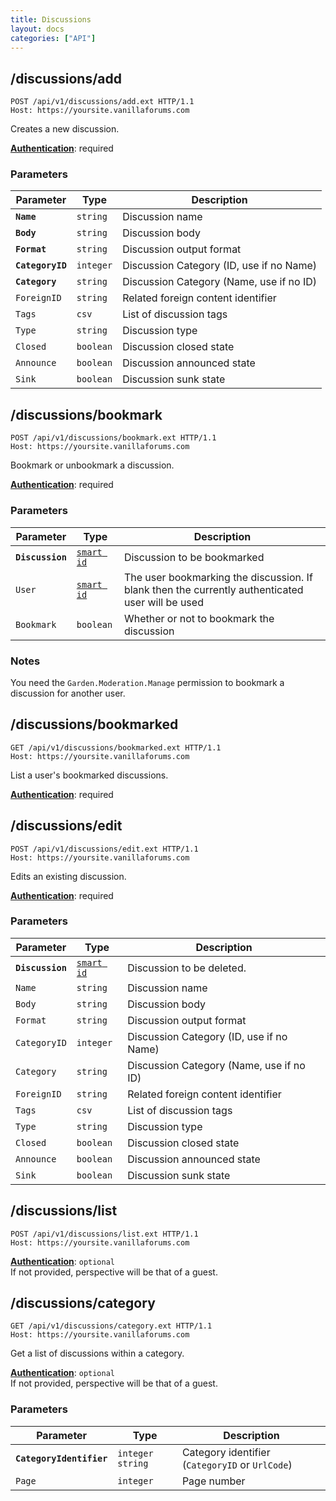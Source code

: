 ```yaml
---
title: Discussions
layout: docs
categories: ["API"]
---
```


## /discussions/add

```http
POST /api/v1/discussions/add.ext HTTP/1.1
Host: https://yoursite.vanillaforums.com
```

Creates a new discussion.

[__Authentication__](../#making-api-calls): required

### Parameters

Parameter           | Type      | Description
---                 | ---       | ---
__`Name`__          | `string`  | Discussion name
__`Body`__          | `string`  | Discussion body
__`Format`__        | `string`  | Discussion output format
__`CategoryID`__    | `integer` | Discussion Category (ID, use if no Name)
__`Category`__      | `string`  | Discussion Category (Name, use if no ID)
`ForeignID`         | `string`  | Related foreign content identifier
`Tags`              | `csv`     | List of discussion tags
`Type`              | `string`  | Discussion type
`Closed`            | `boolean` | Discussion closed state
`Announce`          | `boolean` | Discussion announced state
`Sink`              | `boolean` | Discussion sunk state


## /discussions/bookmark

```http
POST /api/v1/discussions/bookmark.ext HTTP/1.1
Host: https://yoursite.vanillaforums.com
```

Bookmark or unbookmark a discussion.

[__Authentication__](../#making-api-calls): required

### Parameters

Parameter           | Type                      | Description
---                 | ---                       | ---
__`Discussion`__    | [`smart id`](../smart-id) | Discussion to be bookmarked
`User`              | [`smart id`](../smart-id) | The user bookmarking the discussion. If blank then the currently authenticated user will be used
`Bookmark`          | `boolean`                 | Whether or not to bookmark the discussion

### Notes

You need the `Garden.Moderation.Manage` permission to bookmark a discussion for another user.


## /discussions/bookmarked

```http
GET /api/v1/discussions/bookmarked.ext HTTP/1.1
Host: https://yoursite.vanillaforums.com
```

List a user's bookmarked discussions.

[__Authentication__](../#making-api-calls): required


## /discussions/edit

```http
POST /api/v1/discussions/edit.ext HTTP/1.1
Host: https://yoursite.vanillaforums.com
```

Edits an existing discussion.

[__Authentication__](../#making-api-calls): required

### Parameters

Parameter           | Type                      | Description
---                 | ---                       | ---
__`Discussion`__    | [`smart id`](../smart-id) | Discussion to be deleted.
`Name`              | `string`                  | Discussion name
`Body`              | `string`                  | Discussion body
`Format`            | `string`                  | Discussion output format
`CategoryID`        | `integer`                 | Discussion Category (ID, use if no Name)
`Category`          | `string`                  | Discussion Category (Name, use if no ID)
`ForeignID`         | `string`                  | Related foreign content identifier
`Tags`              | `csv`                     | List of discussion tags
`Type`              | `string`                  | Discussion type
`Closed`            | `boolean`                 | Discussion closed state
`Announce`          | `boolean`                 | Discussion announced state
`Sink`              | `boolean`                 | Discussion sunk state


## /discussions/list

```http
POST /api/v1/discussions/list.ext HTTP/1.1
Host: https://yoursite.vanillaforums.com
```

[__Authentication__](../#making-api-calls): `optional`  
If not provided, perspective will be that of a guest.


## /discussions/category

```http
GET /api/v1/discussions/category.ext HTTP/1.1
Host: https://yoursite.vanillaforums.com
```

Get a list of discussions within a category.

[__Authentication__](../#making-api-calls): `optional`  
If not provided, perspective will be that of a guest.

### Parameters

Parameter                   | Type                  | Description
---                         | ---                   | ---
__`CategoryIdentifier`__    | `integer` `string`    | Category identifier (`CategoryID` or `UrlCode`)
`Page`                      | `integer`             | Page number
